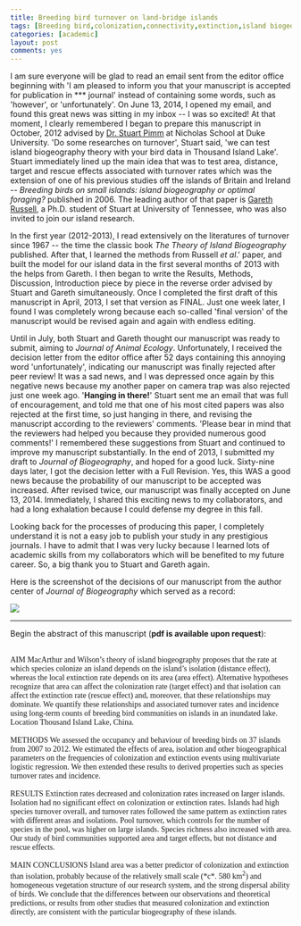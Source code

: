 ```yaml
---
title: Breeding bird turnover on land-bridge islands
tags: [Breeding bird,colonization,connectivity,extinction,island biogeography,land bridge,model selection,rescue effect,target effect,Thousand Island Lake]
categories: [academic]
layout: post
comments: yes
---
```


I am sure everyone will be glad to read an email sent from the editor office beginning with 'I am pleased to inform you that your manuscript is accepted for publication in \*\*\* journal' instead of containing some words, such as 'however', or 'unfortunately'. On June 13, 2014, I opened my email, and found this great news was sitting in my inbox -- I was so excited! At that moment, I clearly remembered I began to prepare this manuscript in October, 2012 advised by [Dr. Stuart Pimm](http://nicholas.duke.edu/people/faculty/pimm) at Nicholas School at Duke University. 'Do some researches on turnover', Stuart said, 'we can test island biogeography theory with your bird data in Thousand Island Lake'. Stuart immediately lined up the main idea that was to test area, distance, target and rescue effects associated with turnover rates which was the extension of one of his previous studies off the islands of Britain and Ireland -- *Breeding birds on small islands: island biogeography or optimal foraging?* published in 2006. The leading author of that paper is [Gareth Russell](http://web.njit.edu/~russell/), a Ph.D. student of Stuart at University of Tennessee, who was also invited to join our island research. 

In the first year (2012-2013), I read extensively on the literatures of turnover since 1967 -- the time the classic book *The Theory of Island Biogeography* published. After that, I learned the methods from Russell *et al*.' paper, and built the model for our island data in the first several months of 2013 with the helps from Gareth. I then began to write the Results, Methods, Discussion, Introduction piece by piece in the reverse order advised by Stuart and Gareth simultaneously. Once I completed the first draft of this manuscript in April, 2013, I set that version as FINAL. Just one week later, I found I was completely wrong because each so-called 'final version' of the manuscript would be revised again and again with endless editing. 

Until in July, both Stuart and Gareth thought our manuscript was ready to submit, aiming to *Journal of Animal Ecology*. Unfortunately, I received the decision letter from the editor office after 52 days containing this annoying word 'unfortunately', indicating our manuscript was finally rejected after peer review! It was a sad news, and I was depressed once again by this negative news because my another paper on camera trap was also rejected just one week ago. '**Hanging in there!**' Stuart sent me an email that was full of encouragement, and told me that one of his most cited papers was also rejected at the first time, so just hanging in there, and revising the manuscript according to the reviewers' comments. 'Please bear in mind that the reviewers had helped you because they provided numerous good comments!' I remembered these suggestions from Stuart and continued to improve my manuscript substantially. In the end of 2013, I submitted my draft to *Journal of Biogeography*, and hoped for a good luck. Sixty-nine days later, I got the decision letter with a Full Revision. Yes, this WAS a good news because the probability of our manuscript to be accepted was increased. After revised twice, our manuscript was finally accepted on June 13, 2014. Immediately, I shared this exciting news to my collaborators, and had a long exhalation because I could defense my degree in this fall. 

Looking back for the processes of producing this paper, I completely understand it is not a easy job to publish your study in any prestigious journals. I have to admit that I was very lucky because I learned lots of academic skills from my collaborators which will be benefited to my future career. So, a big thank you to Stuart and Gareth again.

Here is the screenshot of the decisions of our manuscript from the author center of *Journal of Biogeography* which served as a record:

![](http://sixf.org/files/images/2014/06/JBiDecisions.png)

---


Begin the abstract of this manuscript (**pdf is available upon request**):

<br/>
<div style="font-family: Palatino, serif;">
AIM MacArthur and Wilson’s theory of island biogeography proposes that the rate at which species colonize an island depends on the island’s isolation (distance effect), whereas the local extinction rate depends on its area (area effect). Alternative hypotheses recognize that area can affect the colonization rate (target effect) and that isolation can affect the extinction rate (rescue effect) and, moreover, that these relationships may dominate. We quantify these relationships and associated turnover rates and incidence using long-term counts of breeding bird communities on islands in an inundated lake.Location Thousand Island Lake, China.
<br/>
<br/>METHODS We assessed the occupancy and behaviour of breeding birds on 37 islands from 2007 to 2012. We estimated the effects of area, isolation and other biogeographical parameters on the frequencies of colonization and extinction events using multivariate logistic regression. We then extended these results to derived properties such as species turnover rates and incidence.<br/>
<br/>RESULTS Extinction rates decreased and colonization rates increased on larger islands. Isolation had no significant effect on colonization or extinction rates. Islands had high species turnover overall, and turnover rates followed the same pattern as extinction rates with different areas and isolations. Pool turnover, which controls for the number of species in the pool, was higher on large islands. Species richness also increased with area. Our study of bird communities supported area and target effects, but not distance and rescue effects.<br/>
<br/>MAIN CONCLUSIONS Island area was a better predictor of colonization and extinction than isolation, probably because of the relatively small scale (*c*. 580 km<sup>2</sup>) and homogeneous vegetation structure of our research system, and the strong dispersal ability of birds. We conclude that the differences between our observations and theoretical predictions, or results from other studies that measured colonization and extinction directly, are consistent with the particular biogeography of these islands.</div>
